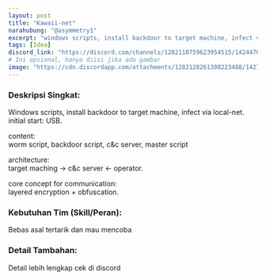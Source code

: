 ```yaml
---
layout: post
title: "Kawaii-net"
narahubung: "@asymmetry1"
excerpt: "windows scripts, install backdoor to target machine, infect via local-net. initial start: USB."
tags: [Idea]
discord_link: "https://discord.com/channels/1282118759623954515/1424470238107406457"
# Ini opsional, hanya diisi jika ada gambar
image: "https://cdn.discordapp.com/attachments/1282128261308223488/1427963599007256606/image.png?ex=68f0c63c&is=68ef74bc&hm=8ce98b7051eaba2c69ad3301b975ac7eba19a60128bf004904b9c187954928da&" 
---
```


### Deskripsi Singkat:
Windows scripts, install backdoor to target machine, infect via local-net. initial start: USB.

content:\
worm script,
backdoor script,
c&c server,
master script

architecture:\
target maching -> c&c server <- operator.

core concept for communication:\
layered encryption + obfuscation. 


### Kebutuhan Tim (Skill/Peran):
Bebas asal tertarik dan mau mencoba

### Detail Tambahan:
Detail lebih lengkap cek di discord